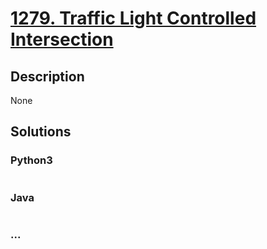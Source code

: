 # [1279. Traffic Light Controlled Intersection](https://leetcode.com/problems/traffic-light-controlled-intersection)

## Description
None


## Solutions


### Python3

```python

```

### Java

```java

```

### ...
```

```
